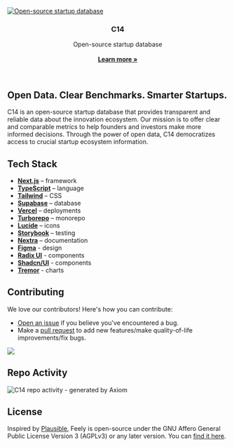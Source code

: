 <a href="https://www.c14.so">
  <img alt="Open-source startup database" src="https://github.com/kkratterf/C14/">
</a>

<h3 align="center">C14</h3>

<p align="center">
    Open-source startup database
    <br />
    <br />
    <a href="https://c14.so"><strong>Learn more »</strong></a>
</p>

<br/>

## Open Data. Clear Benchmarks. Smarter Startups.

C14 is an open-source startup database that provides transparent and reliable data about the innovation ecosystem. Our mission is to offer clear and comparable metrics to help founders and investors make more informed decisions. Through the power of open data, C14 democratizes access to crucial startup ecosystem information.

## Tech Stack

- **[Next.js](https://nextjs.org/)** – framework
- **[TypeScript](https://www.typescriptlang.org/)** – language
- **[Tailwind](https://tailwindcss.com/)** – CSS
- **[Supabase](https://supabase.com/)** – database
- **[Vercel](https://vercel.com/)** – deployments
- **[Turborepo](https://turbo.build/repo)** – monorepo
- **[Lucide](https://lucide.dev/)** – icons
- **[Storybook](https://storybook.js.org/)** – testing
- **[Nextra](https://nextra.site/)** – documentation
- **[Figma](https://www.figma.com/)** - design
- **[Radix UI](https://www.radix-ui.com/)** - components
- **[Shadcn/UI](https://ui.shadcn.com/)** - components
- **[Tremor](https://tremor.so/)** - charts

## Contributing

We love our contributors! Here's how you can contribute:

- [Open an issue](https://github.com/kkratterf/c14/issues) if you believe you've encountered a bug.
- Make a [pull request](https://github.com/kkratterf/c14/pull) to add new features/make quality-of-life improvements/fix bugs.

<a href="https://github.com/kkratterf/C14/graphs/contributors">
  <img src="https://contrib.rocks/image?repo=kkratterf/C14" />
</a>

## Repo Activity
![C14 repo activity - generated by Axiom](https://repobeats.axiom.co/api/embed/72cfa0a8e279edd8da7250ffee0ce6cfc80df053.svg "Repobeats analytics image")

## License

Inspired by [Plausible](https://plausible.io/), Feely is open-source under the GNU Affero General Public License Version 3 (AGPLv3) or any later version. You can [find it here](https://github.com/fucinastudio/fucina/blob/main/LICENSE.md).
